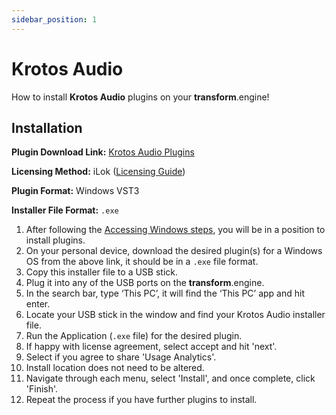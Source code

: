```yaml
---
sidebar_position: 1
---
```


# Krotos Audio

How to install **Krotos Audio** plugins on your **transform**.engine!

## Installation

**Plugin Download Link:** [Krotos Audio Plugins](https://www.krotosaudio.com/)

**Licensing Method:** iLok ([Licensing Guide](../ilok))

**Plugin Format:** Windows VST3

**Installer File Format:** `.exe`

1. After following the [Accessing Windows steps](../installation#accessing-windows-to-install-plugins), you will be in a position to install plugins.
2. On your personal device, download the desired plugin(s) for a Windows OS from the above link, it should be in a `.exe` file format.
3. Copy this installer file to a USB stick.
4. Plug it into any of the USB ports on the **transform**.engine.
5. In the search bar, type ‘This PC’, it will find the ‘This PC’ app and hit enter.
6. Locate your USB stick in the window and find your Krotos Audio installer file.
7. Run the Application (`.exe` file) for the desired plugin.
8. If happy with license agreement, select accept and hit 'next'.
9. Select if you agree to share 'Usage Analytics'.
10. Install location does not need to be altered.
11. Navigate through each menu, select 'Install', and once complete, click 'Finish'.
12. Repeat the process if you have further plugins to install.
